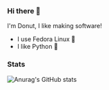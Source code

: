 ### Hi there 👋
I'm Donut, I like making software!
- I use Fedora Linux 🐧
- I like Python 🐍

### Stats
![Anurag's GitHub stats](https://github-readme-stats.vercel.app/api?username=donutdev&show_icons=true&theme=radical&layout=compact)




<!--
**DonutDev/donutdev** is a ✨ _special_ ✨ repository because its `README.md` (this file) appears on your GitHub profile.



